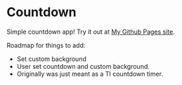 # Countdown

Simple countdown app!
Try it out at [My Github Pages site](https://maikupero.github.io/countdown_timer/).

Roadmap for things to add:
- Set custom background
- User set countdown and custom background.
- Originally was just meant as a TI countdown timer.